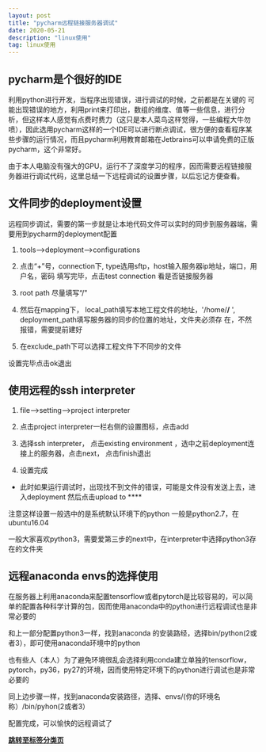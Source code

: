```yaml
---
layout: post
title: "pycharm远程链接服务器调试"
date: 2020-05-21
description: "linux使用"
tag: linux使用 
--- 
```


## pycharm是个很好的IDE

利用python进行开发，当程序出现错误，进行调试的时候，之前都是在关键的 可能出现错误的地方，利用print来打印出，数组的维度、值等一些信息，进行分析，但这样本人感觉有点费时费力（这只是本人菜鸟这样觉得，一些编程大牛勿喷），因此选用pycharm这样的一个IDE可以进行断点调试，很方便的查看程序某些步骤的运行情况，而且pycharm利用教育邮箱在Jetbrains可以申请免费的正版pycharm，这个非常好。

由于本人电脑没有强大的GPU，运行不了深度学习的程序，因而需要远程链接服务器进行调试代码，这里总结一下远程调试的设置步骤，以后忘记方便查看。

## 文件同步的deployment设置
远程同步调试，需要的第一步就是让本地代码文件可以实时的同步到服务器端，需要用到pycharm的deployment配置

1. tools——>deployment——>configurations

2. 点击“+”号，connection下, type选用sftp，host输入服务器ip地址，端口，用户名，密码 填写完毕，点击test connection 看是否链接服务器

3. root path 尽量填写“/"

4. 然后在mapping下， local_path填写本地工程文件的地址，'/home/**/** ', deployment_path填写服务器的同步的位置的地址，文件夹必须存 在，不然报错，需要提前建好

5. 在exclude_path下可以选择工程文件下不同步的文件

设置完毕点击ok退出



## 使用远程的ssh interpreter
1. file——>setting——>project interpreter

2. 点击project interpreter一栏右侧的设置图标，点击add

3. 选择ssh interpreter， 点击existing environment ，选中之前deployment连接上的服务器，点击next， 点击finish退出

4. 设置完成

* 此时如果运行调试时，出现找不到文件的错误，可能是文件没有发送上去，进入deployment 然后点击upload to ****

注意这样设置一般选中的是系统默认环境下的python 一般是python2.7，在ubuntu16.04

一般大家喜欢python3，需要爱第三步的next中，在interpreter中选择python3存在的文件夹

## 远程anaconda envs的选择使用
在服务器上利用anaconda来配置tensorflow或者pytorch是比较容易的，可以简单的配置各种科学计算的包，因而使用anaconda中的python进行远程调试也是非常必要的

和上一部分配置python3一样，找到anaconda 的安装路经，选择bin/python(2或者3），即可使用anaconda环境中的python

也有些人（本人）为了避免环境很乱会选择利用conda建立单独的tensorflow，pytorch，py36，py27的环境，因而使用特定环境下的python进行调试也是非常必要的

同上边步骤一样，找到anaconda安装路径，选择、envs/(你的环境名称）/bin/pyhon(2或者3）

配置完成，可以愉快的远程调试了

**[跳转至标签分类页](https://lxztju.github.io/tags/)**
